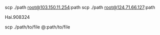 scp ./path root@103.150.11.254:path
scp ./path root@124.71.66.127:path

Hai.908324

scp ./path/to/file <username>@<ip>:path/to/file




